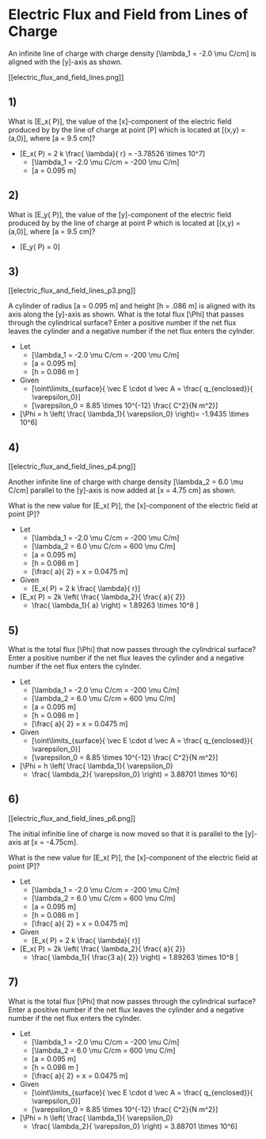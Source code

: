 # Electric Flux and Field from Lines of Charge

An infinite line of charge with charge density 
\[\lambda_1 = -2.0 \mu C/cm\] is aligned with 
the \[y\]-axis as shown.

[[electric_flux_and_field_lines.png]]

## 1)
What is \[E_x( P)\], the value of the \[x\]-component 
of the electric field produced by by the line of charge 
at point \[P\] which is located at \[(x,y) = (a,0)\], 
where \[a = 9.5 cm\]?

* \[E_x( P) = 2 k \frac{ \lambda}{ r} = -3.78526 \times 10^7\]
  * \[\lambda_1 = -2.0 \mu C/cm = -200 \mu C/m\]
  * \[a = 0.095 m\]

## 2)
What is \[E_y( P)\], the value of the \[y\]-component of the electric 
field produced by by the line of charge at point P which is located at 
\[(x,y) = (a,0)\], where \[a = 9.5 cm\]?

*  \[E_y( P) = 0\]

## 3)
[[electric_flux_and_field_lines_p3.png]]

A cylinder of radius \[a = 0.095 m\] and height \[h = .086 m\] is aligned 
with its axis along the \[y\]-axis as shown. What is the total flux 
\[\Phi\] that passes through the cylindrical surface? Enter a positive 
number if the net flux leaves the cylinder and a negative number 
if the net flux enters the cylnder.

* Let
  * \[\lambda_1 = -2.0 \mu C/cm = -200 \mu C/m\]
  * \[a = 0.095 m\]
  * \[h = 0.086 m \]
* Given 
  * \[\oint\limits_{surface}{ \vec E \cdot d \vec A = \frac{ q_{enclosed}}{ \varepsilon_0}\]
  * \[\varepsilon_0 = 8.85 \times 10^{-12} \frac{ C^2}{N m^2}\]
* \[\Phi = h \left( \frac{ \lambda_1}{ \varepsilon_0} \right)= -1.9435 \times 10^6\]

## 4)
[[electric_flux_and_field_lines_p4.png]]

Another infinite line of charge with charge density \[\lambda_2 = 6.0 \mu C/cm\]
parallel to the \[y\]-axis is now added at \[x = 4.75 cm\] as shown.

What is the new value for \[E_x( P)\], the \[x\]-component of the electric 
field at point \[P\]?

* Let
  * \[\lambda_1 = -2.0 \mu C/cm = -200 \mu C/m\]
  * \[\lambda_2 = 6.0 \mu C/cm = 600 \mu C/m\]
  * \[a = 0.095 m\]
  * \[h = 0.086 m \]
  * \[\frac{ a}{ 2} = x = 0.0475 m\]
* Given 
  * \[E_x( P) = 2 k \frac{ \lambda}{ r}\]
* \[E_x( P) = 2k \left( \frac{ \lambda_2}{ \frac{ a}{ 2}} 
    + \frac{ \lambda_1}{ a} \right) 
    = 1.89263 \times 10^8 \]


## 5)
What is the total flux \[\Phi\] that now passes through the cylindrical surface? Enter a 
positive number if the net flux leaves the cylinder and a negative number if the net 
flux enters the cylnder.


* Let
  * \[\lambda_1 = -2.0 \mu C/cm = -200 \mu C/m\]
  * \[\lambda_2 = 6.0 \mu C/cm = 600 \mu C/m\]
  * \[a = 0.095 m\]
  * \[h = 0.086 m \]
  * \[\frac{ a}{ 2} = x = 0.0475 m\]
* Given 
  * \[\oint\limits_{surface}{ \vec E \cdot d \vec A = \frac{ q_{enclosed}}{ \varepsilon_0}\]
  * \[\varepsilon_0 = 8.85 \times 10^{-12} \frac{ C^2}{N m^2}\]
* \[\Phi = h \left( \frac{ \lambda_1}{ \varepsilon_0} 
    + \frac{ \lambda_2}{ \varepsilon_0} \right)
    = 3.88701 \times 10^6\]

## 6)
[[electric_flux_and_field_lines_p6.png]]

The initial infinitie line of charge is now moved so that it is parallel to the 
\[y\]-axis at \[x = -4.75cm\].

What is the new value for \[E_x( P)\], the \[x\]-component of the electric field at point \[P\]?

* Let
  * \[\lambda_1 = -2.0 \mu C/cm = -200 \mu C/m\]
  * \[\lambda_2 = 6.0 \mu C/cm = 600 \mu C/m\]
  * \[a = 0.095 m\]
  * \[h = 0.086 m \]
  * \[\frac{ a}{ 2} = x = 0.0475 m\]
* Given 
  * \[E_x( P) = 2 k \frac{ \lambda}{ r}\]
* \[E_x( P) = 2k \left( \frac{ \lambda_2}{ \frac{ a}{ 2}} 
    + \frac{ \lambda_1}{ \frac{3 a}{ 2}} \right) 
    = 1.89263 \times 10^8 \]

## 7)
What is the total flux \[\Phi\] that now passes through the cylindrical surface? Enter a 
positive number if the net flux leaves the cylinder and a negative number if the net 
flux enters the cylnder.

* Let
  * \[\lambda_1 = -2.0 \mu C/cm = -200 \mu C/m\]
  * \[\lambda_2 = 6.0 \mu C/cm = 600 \mu C/m\]
  * \[a = 0.095 m\]
  * \[h = 0.086 m \]
  * \[\frac{ a}{ 2} = x = 0.0475 m\]
* Given 
  * \[\oint\limits_{surface}{ \vec E \cdot d \vec A = \frac{ q_{enclosed}}{ \varepsilon_0}\]
  * \[\varepsilon_0 = 8.85 \times 10^{-12} \frac{ C^2}{N m^2}\]
* \[\Phi = h \left( \frac{ \lambda_1}{ \varepsilon_0} 
    + \frac{ \lambda_2}{ \varepsilon_0} \right)
    = 3.88701 \times 10^6\]